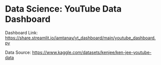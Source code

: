 # Data Science: YouTube Data Dashboard 
Dashboard Link: https://share.streamlit.io/iamtanay/yt_dashboard/main/youtube_dashboard.py

Data Source: https://www.kaggle.com/datasets/kenjee/ken-jee-youtube-data
